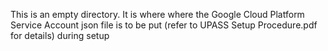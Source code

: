 This is an empty directory. It is where where the Google Cloud Platform Service Account json file is to be put (refer to UPASS Setup Procedure.pdf for details) during setup
